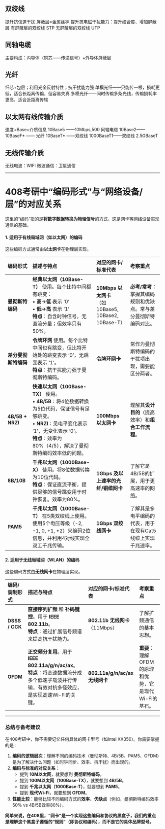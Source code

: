 


## 双绞线
提升抗信道干扰
屏蔽层=金属丝袜
提升抗电磁干扰能力：提升绞合度、增加屏蔽层
有屏蔽层的双绞线 STP
无屏蔽层的双绞线 UTP
## 同轴电缆
主要构成：内导体（铜芯——传递信号）+外导体屏蔽层
## 光纤
纤芯+包层；利用光全反射特性；抗干扰能力强
单模光纤——只能传一根，损耗更低，适合长距离传输，但容易失真
多模光纤——同时传输多条光线，传输损耗率更高，适合近距离传输

## 以太网有线传输介质
速度+Base+介质信息
10Base5 ——10Mbps,500 同轴电缆
10Base2——
10BaseF* —— 光纤
10BaseT* ——双绞线
1000BaseT1——双绞线
2.5GBaseT

## 无线传输介质
无线电波：WIFI
微波通信：卫星通信



---

# 408考研中“编码形式”与“网络设备/层”的对应关系

这里的“编码”指的是**将数字数据转换为物理信号**的方式，这是网卡等网络设备实现通信的基础。

#### 1. 适用于有线局域网（如以太网）的编码

这些编码方式通常由**以太网卡**在物理层实现。

| 编码形式 | 描述与特点 | 对应的网卡/标准代表 | 考察重点 |
| :--- | :--- | :--- | :--- |
| **曼彻斯特编码** | **经典以太网（10Base-T）** 使用。每个比特中间都有跳变：<br>• **高→低** 表示 ‘0’<br>• **低→高** 表示 ‘1’<br>**特点**：自含时钟信号，无直流分量；但效率只有50%。 | **10Mbps 以太网卡**<br>（如 10Base5, 10Base2, 10Base-T） | **必考/常考**：掌握其编码规则和优缺点。常与差分曼彻斯特编码对比。 |
| **差分曼彻斯特编码** | **令牌环网** 使用。每个比特中间也有跳变，但比特开始处的跳变表示 ‘0’，无跳变表示 ‘1’。<br>**特点**：抗干扰能力强于曼彻斯特编码。 | **令牌环网卡** | 常作为曼彻斯特编码的干扰项出现，需要能区分两者。 |
| **4B/5B + NRZI** | **快速以太网（100Base-TX）** 使用。<br>• **4B/5B**：将4位数据转换为5位代码，保证信号有足够跳变。<br>• **NRZI**：见电平变化表示 ‘1’，无变化表示 ‘0’。<br>**特点**：效率为80%（4/5），解决了曼彻斯特编码效率低的问题。 | **100Mbps 以太网卡** | 理解其**设计目的**（提高效率）和**组合工作流程**。 |
| **8B/10B** | **千兆以太网（1000Base-X）** 使用。将8位数据转换为10位代码。<br>**特点**：保证直流平衡，提供足够的信号跳变用于时钟恢复。效率为80%。 | **1Gbps 及以上速率的光纤/铜缆网卡** | 了解它是4B/5B的扩展，用于更高速率的网络。 |
| **PAM5** | **千兆以太网（1000Base-T）** 在5类双绞线上使用。使用5个电压等级（-2, -1, 0, +1, +2）来编码2位信息，并利用4对线实现全双工千兆传输。 | **1Gbps 双绞线网卡** | 了解其是多电平编码的代表，用于在现有Cat5线缆上实现千兆速率。 |

#### 2. 适用于无线局域网（WLAN）的编码

这些编码方式由**无线网卡**在物理层实现。

| 编码/调制形式 | 描述与特点 | 对应的网卡/标准代表 | 考察重点 |
| :--- | :--- | :--- | :--- |
| **DSSS / CCK** | **直接序列扩频** 和 **补码键控**。用于 **IEEE 802.11b**。<br>**特点**：通过扩展信号频谱来提高抗干扰能力。 | **802.11b 无线网卡**（11Mbps） | 了解扩频通信的基本思想。 |
| **OFDM** | **正交频分复用**。用于 **IEEE 802.11a/g/n/ac/ax**。<br>**特点**：将高速数据流分成多个低速子载波并行传输，有效对抗多径效应，是实现高速Wi-Fi的关键。 | **802.11a/g/n/ac/ax 无线网卡** | **重要**：理解OFDM的原理和优势，它是现代Wi-Fi的基石。 |

---

### 总结与备考建议

在408考研中，你不需要记忆任何具体的网卡型号（如Intel XX350）。你需要掌握的是：

1.  **编码的逻辑层次**：理解不同的编码技术（曼彻斯特、4B/5B、PAM5、OFDM）是为了解决什么问题（如时钟同步、效率、抗干扰）而出现的。
2.  **编码与标准的对应关系**：
    *   提到 **10M以太网**，就要想到 **曼彻斯特编码**。
    *   提到 **100M以太网（100Base-TX）**，就要想到 **4B/5B**。
    *   提到 **千兆以太网（1000Base-T）**，就要想到 **PAM5**。
    *   提到 **现代Wi-Fi**，就要想到 **OFDM**。
3.  **性能比较**：能够比较不同编码方式的**效率**、**优缺点**（例如，曼彻斯特编码效率50% vs 4B/5B效率80%）。

**简单来说，在408里，“网卡”是一个实现这些编码和协议的黑盒子，我们的重点是理解这个黑盒子遵循的“规则”（即协议和编码），而不是它的具体品牌型号。**
<!--stackedit_data:
eyJoaXN0b3J5IjpbMTI2MTA2OTA3MCwtMTE1OTM1MzgxNSwyMD
QwMjk3NjIyXX0=
-->